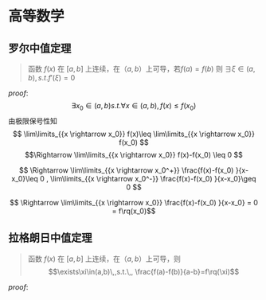 # 高等数学

## 罗尔中值定理

>函数 $f(x)$ 在 $[a,b]$ 上连续，在$（a,b）$上可导，若$f(a)=f(b)$ 则 $\exists\xi\in(a,b),s.t.f'(\xi)=0$ 

$proof:$   
$$\exists x_0 \in \big(a,b) s.t.\forall x \in (a,b),f(x)\leq f(x_0)$$
由极限保号性知
$$ \lim\limits_{{x \rightarrow x_0}} f(x)\leq  \lim\limits_{{x \rightarrow x_0}} f(x_0) $$
$$\Rightarrow  \lim\limits_{{x \rightarrow x_0}} f(x)-f(x_0) \leq 0 $$

$$ \Rightarrow  \lim\limits_{{x \rightarrow x_0^+}} \frac{f(x)-f(x_0) }{x-x_0}\leq 0 ,   \lim\limits_{{x \rightarrow x_0^-}} \frac{f(x)-f(x_0) }{x-x_0}\geq 0 $$  

$$ \Rightarrow \lim\limits_{{x \rightarrow x_0}} \frac{f(x)-f(x_0) }{x-x_0} 
= 0 = f\rq(x_0)$$  


## 拉格朗日中值定理
>函数 $f(x)$ 在 $[a,b]$ 上连续，在$（a,b）$上可导，则
 $$\exists\xi\in(a,b)\,,s.t.\,, \frac{f(a)-f(b)}{a-b}=f\rq(\xi)$$
 
$proof:$   
